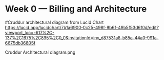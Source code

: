 # Week 0 — Billing and Architecture

#Cruddur architectural diagram from Lucid Chart
https://lucid.app/lucidchart/7b1a6900-0c25-498f-8b6f-49b5f53d6f0d/edit?viewport_loc=-617%2C-137%2C1675%2C895%2C0_0&invitationId=inv_d87531a8-b85a-44a0-991a-6675db36805f

Cruddur Architectural diagram.png 